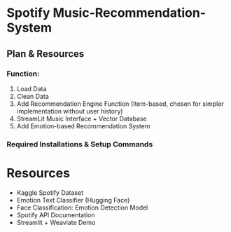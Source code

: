 # Spotify Music-Recommendation-System

## Plan & Resources 

### Function:
1. Load Data
2. Clean Data 
3. Add Recommendation Engine Function (Item-based, chosen for simpler implementation without user history)
4. StreamLit Music Interface + Vector Database 
5. Add Emotion-based Recommendation System


### Required Installations & Setup Commands


# Resources


- Kaggle Spotify Dataset
- Emotion Text Classifier (Hugging Face)
- Face Classification: Emotion Detection Model
- Spotify API Documentation
- Streamlit + Weaviate Demo


